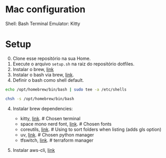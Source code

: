 # Mac configuration

Shell: Bash 
Terminal Emulator: Kitty 

# Setup
0. Clone esse repositório na sua Home. 
1. Execute o arquivo ```setup.sh``` na raiz do repositório dotfiles.
1. Instalar o brew, [link](https://brew.sh)
2. Instalar o bash via brew, [link](https://formulae.brew.sh/formula/bash).
3. Definir o bash como shell default.
```bash
echo /opt/homebrew/bin/bash | sudo tee -a /etc/shells

chsh -s /opt/homebrew/bin/bash
```

4. Instalar brew dependencies:
	- kitty, [link](https://formulae.brew.sh/cask/kitty). # Chosen terminal
	- space mono nerd font, [link](https://formulae.brew.sh/cask/font-space-mono-nerd-font). # Chosen fonts
	- coreutils, [link](https://formulae.brew.sh/formula/coreutils). # Using to sort folders when listing (adds gls option)
	- uv, [link](https://formulae.brew.sh/formula/uv). # Chosen python manager
	- tfswitch, [link](https://tfswitch.warrensbox.com/Installation/). # terraform manager

5. Instalar aws-cli, [link](https://docs.aws.amazon.com/cli/latest/userguide/getting-started-install.html)
